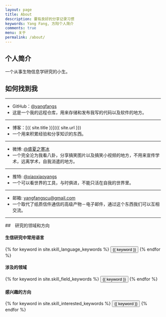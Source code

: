 ```yaml
---
layout: page
title: About
description: 要有良好的分享记录习惯
keywords: Yang Fang, 方阳个人简介
comments: true
menu: 关于
permalink: /about/
---
```


## 个人简介

一个从事生物信息学研究的小生。


## 如何找到我

***

* GitHub：[@yangfangs](https://github.com/yangfangs)
* 这是一个我的远程仓库，用来存储和发布我写的代码以及软件的地方。

***

* 博客：[{{ site.title }}]({{ site.url }})
* 一个用来积累经验和分享知识的东西。

***

* 微博: [@盛夏之寒冰](http://weibo.com/2356685507/profile?topnav=1&wvr=6&is_all=1)
* 一个完全沦为我看八卦，分享搞笑图片以及搞笑小视频的地方，不用来宣传学术，远离学术，自我消遣的地方。

***

* 推特: [@xiaoxiaoyangs](https://twitter.com/xiaoxiaoyangs?edit=true)
* 一个可以看世界的工具，与时俱进，不能只活在自我的世界里。

***

* 邮箱: yangfangscu@gmail.com
* 一个取代了纸质信件通信的高级产物－电子邮件，通过这个东西我们可以互相交流。

***

##　研究的领域和方向

#### 生信研究中常用语言
<div class="btn-inline">
    {% for keyword in site.skill_language_keywords %}
    <button class="btn btn-outline" type="button">{{ keyword }}</button>
    {% endfor %}
</div>

#### 涉及的领域
<div class="btn-inline">
    {% for keyword in site.skill_field_keywords %}
    <button class="btn btn-outline" type="button">{{ keyword }}</button>
    {% endfor %}
</div>

#### 感兴趣的方向
<div class="btn-inline">
    {% for keyword in site.skill_interested_keywords %}
    <button class="btn btn-outline" type="button">{{ keyword }}</button>
    {% endfor %}
</div>
